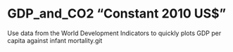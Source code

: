 # GDP_and_CO2 “Constant 2010 US$”

Use data from the World Development Indicators to quickly plots GDP per capita against infant mortality.git